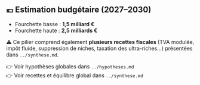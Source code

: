 ## 💶 Estimation budgétaire (2027–2030)

- Fourchette basse : **1,5 milliard €**
- Fourchette haute : **2,5 milliards €**

⚠️ Ce pilier comprend également **plusieurs recettes fiscales** (TVA modulée, impôt fluide, suppression de niches, taxation des ultra-riches…) présentées dans `../synthese.md`.

👉 Voir hypothèses globales dans `../hypotheses.md`  
👉 Voir recettes et équilibre global dans `../synthese.md`
